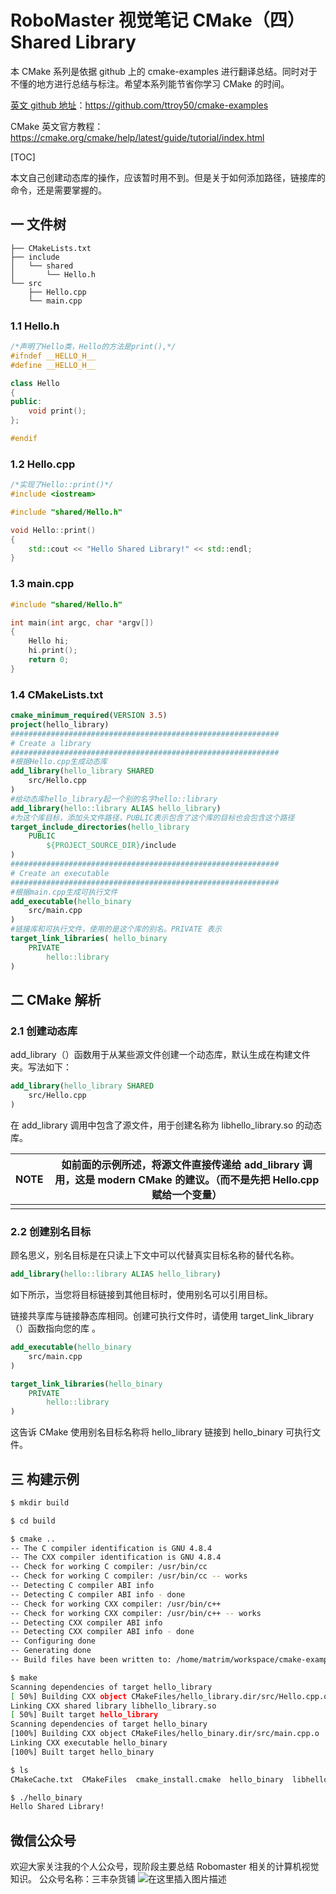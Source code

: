 # RoboMaster 视觉笔记 CMake（四）Shared Library

本 CMake 系列是依据 github 上的 cmake-examples 进行翻译总结。同时对于不懂的地方进行总结与标注。希望本系列能节省你学习 CMake 的时间。

[英文 github 地址](https://github.com/ttroy50/cmake-examples)：https://github.com/ttroy50/cmake-examples

CMake 英文官方教程： https://cmake.org/cmake/help/latest/guide/tutorial/index.html

[TOC]

本文自己创建动态库的操作，应该暂时用不到。但是关于如何添加路径，链接库的命令，还是需要掌握的。

## 一 文件树

```tree
├── CMakeLists.txt
├── include
│   └── shared
│       └── Hello.h
└── src
    ├── Hello.cpp
    └── main.cpp
```

### 1.1 Hello.h

```c++
/*声明了Hello类，Hello的方法是print(),*/
#ifndef __HELLO_H__
#define __HELLO_H__

class Hello
{
public:
    void print();
};

#endif

```

### 1.2 Hello.cpp

```c++
/*实现了Hello::print()*/
#include <iostream>

#include "shared/Hello.h"

void Hello::print()
{
    std::cout << "Hello Shared Library!" << std::endl;
}


```

### 1.3 main.cpp

```c
#include "shared/Hello.h"

int main(int argc, char *argv[])
{
    Hello hi;
    hi.print();
    return 0;
}

```

### 1.4 CMakeLists.txt

```cmake
cmake_minimum_required(VERSION 3.5)
project(hello_library)
############################################################
# Create a library
############################################################
#根据Hello.cpp生成动态库
add_library(hello_library SHARED
    src/Hello.cpp
)
#给动态库hello_library起一个别的名字hello::library
add_library(hello::library ALIAS hello_library)
#为这个库目标，添加头文件路径，PUBLIC表示包含了这个库的目标也会包含这个路径
target_include_directories(hello_library
    PUBLIC
        ${PROJECT_SOURCE_DIR}/include
)
############################################################
# Create an executable
############################################################
#根据main.cpp生成可执行文件
add_executable(hello_binary
    src/main.cpp
)
#链接库和可执行文件，使用的是这个库的别名。PRIVATE 表示
target_link_libraries( hello_binary
    PRIVATE
        hello::library
)

```

## 二 CMake 解析

### 2.1 创建动态库

add_library（）函数用于从某些源文件创建一个动态库，默认生成在构建文件夹。写法如下：

```cmake
add_library(hello_library SHARED
    src/Hello.cpp
)
```

在 add_library 调用中包含了源文件，用于创建名称为 libhello_library.so 的动态库。

| NOTE | 如前面的示例所述，将源文件直接传递给 add_library 调用，这是 modern CMake 的建议。（而不是先把 Hello.cpp 赋给一个变量） |
| ---- | ---------------------------------------------------------------------------------------------------------------------- |
|      |                                                                                                                        |

### 2.2 创建别名目标

顾名思义，别名目标是在只读上下文中可以代替真实目标名称的替代名称。

```cmake
add_library(hello::library ALIAS hello_library)
```

如下所示，当您将目标链接到其他目标时，使用别名可以引用目标。

链接共享库与链接静态库相同。创建可执行文件时，请使用 target_link_library（）函数指向您的库 。

```cmake
add_executable(hello_binary
    src/main.cpp
)

target_link_libraries(hello_binary
    PRIVATE
        hello::library
)
```

这告诉 CMake 使用别名目标名称将 hello_library 链接到 hello_binary 可执行文件。

## 三 构建示例

```bash
$ mkdir build

$ cd build

$ cmake ..
-- The C compiler identification is GNU 4.8.4
-- The CXX compiler identification is GNU 4.8.4
-- Check for working C compiler: /usr/bin/cc
-- Check for working C compiler: /usr/bin/cc -- works
-- Detecting C compiler ABI info
-- Detecting C compiler ABI info - done
-- Check for working CXX compiler: /usr/bin/c++
-- Check for working CXX compiler: /usr/bin/c++ -- works
-- Detecting CXX compiler ABI info
-- Detecting CXX compiler ABI info - done
-- Configuring done
-- Generating done
-- Build files have been written to: /home/matrim/workspace/cmake-examples/01-basic/D-shared-library/build

$ make
Scanning dependencies of target hello_library
[ 50%] Building CXX object CMakeFiles/hello_library.dir/src/Hello.cpp.o
Linking CXX shared library libhello_library.so
[ 50%] Built target hello_library
Scanning dependencies of target hello_binary
[100%] Building CXX object CMakeFiles/hello_binary.dir/src/main.cpp.o
Linking CXX executable hello_binary
[100%] Built target hello_binary

$ ls
CMakeCache.txt  CMakeFiles  cmake_install.cmake  hello_binary  libhello_library.so  Makefile

$ ./hello_binary
Hello Shared Library!
```

## 微信公众号

欢迎大家关注我的个人公众号，现阶段主要总结 Robomaster 相关的计算机视觉知识。
公众号名称：三丰杂货铺
![在这里插入图片描述](https://img-blog.csdnimg.cn/20200316110807276.jpg)
